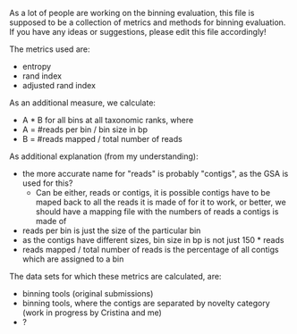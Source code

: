 As a lot of people are working on the binning evaluation, this file is supposed to be a collection of metrics and methods for binning evaluation. If you have any ideas or suggestions, please edit this file accordingly!

The metrics used are:
* entropy
* rand index
* adjusted rand index

As an additional measure, we calculate:
 * A \* B for all bins at all taxonomic ranks, where
  * A = #reads per bin / bin size in bp
  * B = #reads mapped / total number of reads
  
As additional explanation (from my understanding):
  * the more accurate name for "reads" is probably "contigs", as the GSA is used for this?  
    * Can be either, reads or contigs, it is possible contigs have to be maped back to all the reads it is made of for it to work, or better, we should have a mapping file with the numbers of reads a contigs is made of
  * reads per bin is just the size of the particular bin
  * as the contigs have different sizes, bin size in bp is not just 150 \* reads
  * reads mapped / total number of reads is the percentage of all contigs which are assigned to a bin

The data sets for which these metrics are calculated, are:
* binning tools (original submissions)
* binning tools, where the contigs are separated by novelty category (work in progress by Cristina and me)
* ?
